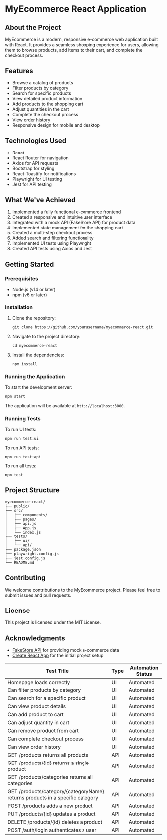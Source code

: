# MyEcommerce React Application

## About the Project

MyEcommerce is a modern, responsive e-commerce web application built with React. It provides a seamless shopping experience for users, allowing them to browse products, add items to their cart, and complete the checkout process.

## Features

- Browse a catalog of products
- Filter products by category
- Search for specific products
- View detailed product information
- Add products to the shopping cart
- Adjust quantities in the cart
- Complete the checkout process
- View order history
- Responsive design for mobile and desktop

## Technologies Used

- React
- React Router for navigation
- Axios for API requests
- Bootstrap for styling
- React-Toastify for notifications
- Playwright for UI testing
- Jest for API testing

## What We've Achieved

1. Implemented a fully functional e-commerce frontend
2. Created a responsive and intuitive user interface
3. Integrated with a mock API (FakeStore API) for product data
4. Implemented state management for the shopping cart
5. Created a multi-step checkout process
6. Added search and filtering functionality
7. Implemented UI tests using Playwright
8. Created API tests using Axios and Jest

## Getting Started

### Prerequisites

- Node.js (v14 or later)
- npm (v6 or later)

### Installation

1. Clone the repository:
   ```
   git clone https://github.com/yourusername/myecommerce-react.git
   ```

2. Navigate to the project directory:
   ```
   cd myecommerce-react
   ```

3. Install the dependencies:
   ```
   npm install
   ```

### Running the Application

To start the development server:

```
npm start
```

The application will be available at `http://localhost:3000`.

### Running Tests

To run UI tests:

```
npm run test:ui
```

To run API tests:

```
npm run test:api
```

To run all tests:

```
npm test
```

## Project Structure

```
myecommerce-react/
├── public/
├── src/
│   ├── components/
│   ├── pages/
│   ├── api.js
│   ├── App.js
│   └── index.js
├── tests/
│   ├── ui/
│   └── api/
├── package.json
├── playwright.config.js
├── jest.config.js
└── README.md
```

## Contributing

We welcome contributions to the MyEcommerce project. Please feel free to submit issues and pull requests.

## License

This project is licensed under the MIT License.

## Acknowledgments

- [FakeStore API](https://fakestoreapi.com/) for providing mock e-commerce data
- [Create React App](https://create-react-app.dev/) for the initial project setup

| Test Title | Type | Automation Status |
|------------|------|-------------------|
| Homepage loads correctly | UI | Automated |
| Can filter products by category | UI | Automated |
| Can search for a specific product | UI | Automated |
| Can view product details | UI | Automated |
| Can add product to cart | UI | Automated |
| Can adjust quantity in cart | UI | Automated |
| Can remove product from cart | UI | Automated |
| Can complete checkout process | UI | Automated |
| Can view order history | UI | Automated |
| GET /products returns all products | API | Automated |
| GET /products/{id} returns a single product | API | Automated |
| GET /products/categories returns all categories | API | Automated |
| GET /products/category/{categoryName} returns products in a specific category | API | Automated |
| POST /products adds a new product | API | Automated |
| PUT /products/{id} updates a product | API | Automated |
| DELETE /products/{id} deletes a product | API | Automated |
| POST /auth/login authenticates a user | API | Automated |
